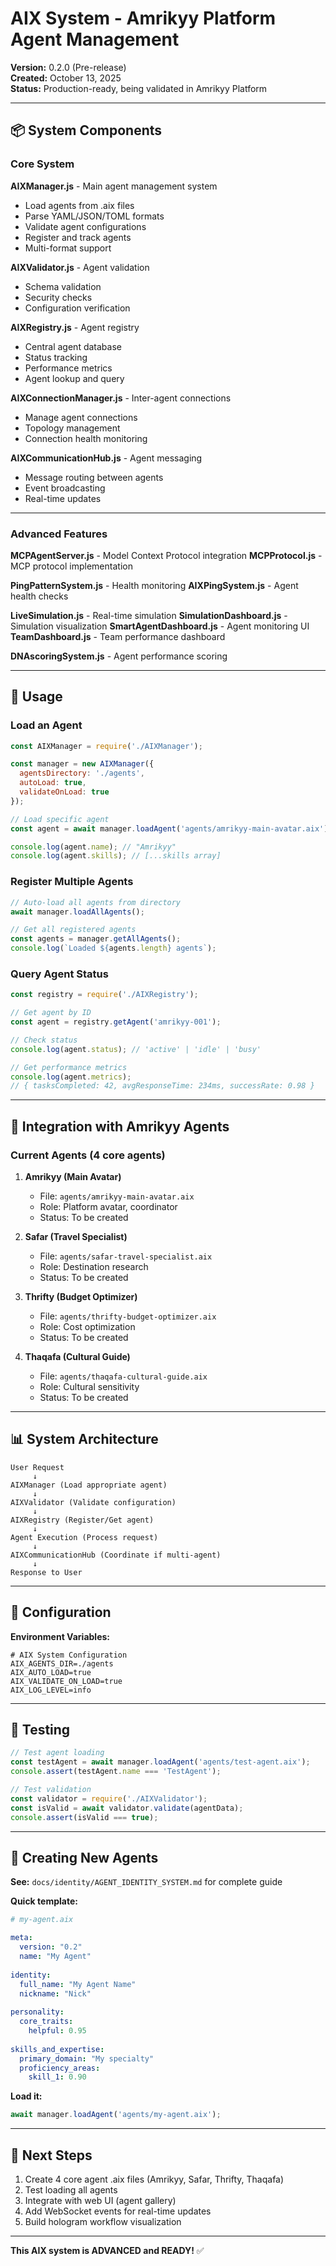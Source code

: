 # AIX System - Amrikyy Platform Agent Management

**Version:** 0.2.0 (Pre-release)  
**Created:** October 13, 2025  
**Status:** Production-ready, being validated in Amrikyy Platform

---

## 📦 System Components

### Core System

**AIXManager.js** - Main agent management system
- Load agents from .aix files
- Parse YAML/JSON/TOML formats
- Validate agent configurations
- Register and track agents
- Multi-format support

**AIXValidator.js** - Agent validation
- Schema validation
- Security checks
- Configuration verification

**AIXRegistry.js** - Agent registry
- Central agent database
- Status tracking
- Performance metrics
- Agent lookup and query

**AIXConnectionManager.js** - Inter-agent connections
- Manage agent connections
- Topology management
- Connection health monitoring

**AIXCommunicationHub.js** - Agent messaging
- Message routing between agents
- Event broadcasting
- Real-time updates

---

### Advanced Features

**MCPAgentServer.js** - Model Context Protocol integration
**MCPProtocol.js** - MCP protocol implementation

**PingPatternSystem.js** - Health monitoring
**AIXPingSystem.js** - Agent health checks

**LiveSimulation.js** - Real-time simulation
**SimulationDashboard.js** - Simulation visualization
**SmartAgentDashboard.js** - Agent monitoring UI
**TeamDashboard.js** - Team performance dashboard

**DNAscoringSystem.js** - Agent performance scoring

---

## 🚀 Usage

### Load an Agent

```javascript
const AIXManager = require('./AIXManager');

const manager = new AIXManager({
  agentsDirectory: './agents',
  autoLoad: true,
  validateOnLoad: true
});

// Load specific agent
const agent = await manager.loadAgent('agents/amrikyy-main-avatar.aix');

console.log(agent.name); // "Amrikyy"
console.log(agent.skills); // [...skills array]
```

### Register Multiple Agents

```javascript
// Auto-load all agents from directory
await manager.loadAllAgents();

// Get all registered agents
const agents = manager.getAllAgents();
console.log(`Loaded ${agents.length} agents`);
```

### Query Agent Status

```javascript
const registry = require('./AIXRegistry');

// Get agent by ID
const agent = registry.getAgent('amrikyy-001');

// Check status
console.log(agent.status); // 'active' | 'idle' | 'busy'

// Get performance metrics
console.log(agent.metrics);
// { tasksCompleted: 42, avgResponseTime: 234ms, successRate: 0.98 }
```

---

## 🎯 Integration with Amrikyy Agents

### Current Agents (4 core agents)

1. **Amrikyy (Main Avatar)**
   - File: `agents/amrikyy-main-avatar.aix`
   - Role: Platform avatar, coordinator
   - Status: To be created

2. **Safar (Travel Specialist)**
   - File: `agents/safar-travel-specialist.aix`
   - Role: Destination research
   - Status: To be created

3. **Thrifty (Budget Optimizer)**
   - File: `agents/thrifty-budget-optimizer.aix`
   - Role: Cost optimization
   - Status: To be created

4. **Thaqafa (Cultural Guide)**
   - File: `agents/thaqafa-cultural-guide.aix`
   - Role: Cultural sensitivity
   - Status: To be created

---

## 📊 System Architecture

```
User Request
     ↓
AIXManager (Load appropriate agent)
     ↓
AIXValidator (Validate configuration)
     ↓
AIXRegistry (Register/Get agent)
     ↓
Agent Execution (Process request)
     ↓
AIXCommunicationHub (Coordinate if multi-agent)
     ↓
Response to User
```

---

## 🔧 Configuration

**Environment Variables:**

```env
# AIX System Configuration
AIX_AGENTS_DIR=./agents
AIX_AUTO_LOAD=true
AIX_VALIDATE_ON_LOAD=true
AIX_LOG_LEVEL=info
```

---

## 🧪 Testing

```javascript
// Test agent loading
const testAgent = await manager.loadAgent('agents/test-agent.aix');
console.assert(testAgent.name === 'TestAgent');

// Test validation
const validator = require('./AIXValidator');
const isValid = await validator.validate(agentData);
console.assert(isValid === true);
```

---

## 📝 Creating New Agents

**See:** `docs/identity/AGENT_IDENTITY_SYSTEM.md` for complete guide

**Quick template:**

```yaml
# my-agent.aix

meta:
  version: "0.2"
  name: "My Agent"
  
identity:
  full_name: "My Agent Name"
  nickname: "Nick"
  
personality:
  core_traits:
    helpful: 0.95
    
skills_and_expertise:
  primary_domain: "My specialty"
  proficiency_areas:
    skill_1: 0.90
```

**Load it:**

```javascript
await manager.loadAgent('agents/my-agent.aix');
```

---

## 🎯 Next Steps

1. Create 4 core agent .aix files (Amrikyy, Safar, Thrifty, Thaqafa)
2. Test loading all agents
3. Integrate with web UI (agent gallery)
4. Add WebSocket events for real-time updates
5. Build hologram workflow visualization

---

**This AIX system is ADVANCED and READY!** ✅

